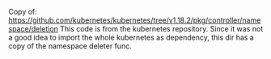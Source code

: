 Copy of: https://github.com/kubernetes/kubernetes/tree/v1.18.2/pkg/controller/namespace/deletion
This code is from the kubernetes repository. Since it was not a good idea to import the whole kubernetes as dependency, this dir has a copy of the namespace deleter func.